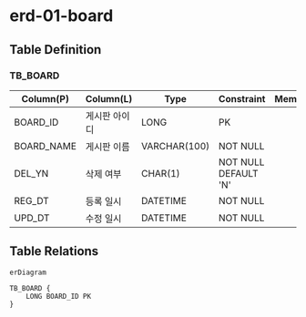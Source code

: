 # erd-01-board

## Table Definition

### TB_BOARD

| Column(P)  | Column(L) | Type         | Constraint           | Memo |
|------------|-----------|--------------|----------------------|------|
| BOARD_ID   | 게시판 아이디   | LONG         | PK                   |      |
| BOARD_NAME | 게시판 이름    | VARCHAR(100) | NOT NULL             |      |
| DEL_YN     | 삭제 여부     | CHAR(1)      | NOT NULL DEFAULT 'N' |      |
| REG_DT     | 등록 일시     | DATETIME     | NOT NULL             |      |
| UPD_DT     | 수정 일시     | DATETIME    | NOT NULL             |      |

## Table Relations

```mermaid
erDiagram

TB_BOARD {
    LONG BOARD_ID PK
}

```
